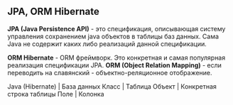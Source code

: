 ## JPA, ORM Hibernate

**JPA (Java Persistence API)** - это спецификация, описывающая систему управления 
сохранением java объектов в таблицы баз данных. Сама Java не содержит каких либо реализаций данной
спецификации.

**ORM Hibernate** - ORM фреймворк. Это конкретная и самая популярная реализация спецификации JPA.
**ORM (Object Relation Mapping)** - если переводить на славянский - объектно-реляционное отображение.

Java (Hibernate) | База данных
Класс            | Таблица
Объект           | Конкретная строка таблицы
Поле             | Колонка